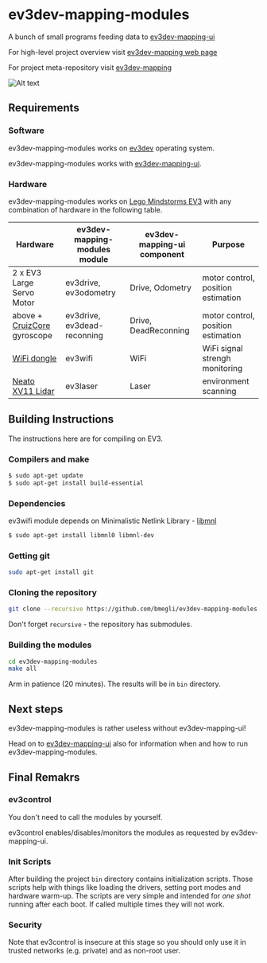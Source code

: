 # ev3dev-mapping-modules
A bunch of small programs feeding data to [ev3dev-mapping-ui]

For high-level project overview visit [ev3dev-mapping web page](http://www.ev3dev.org/projects/2016/08/07/Mapping/)

For project meta-repository visit [ev3dev-mapping](https://github.com/bmegli/ev3dev-mapping)

![Alt text](https://user-images.githubusercontent.com/9095769/28492434-20d8cfa8-6f04-11e7-8f9e-4415bc809063.png "ev3dev-mapping-modules screenshot")

## Requirements

### Software

ev3dev-mapping-modules works on [ev3dev](http://www.ev3dev.org/) operating system.

ev3dev-mapping-modules works with [ev3dev-mapping-ui].

### Hardware

ev3dev-mapping-modules works on [Lego Mindstorms EV3] with any combination of hardware in the following table. 

| Hardware                      | ev3dev-mapping-modules module| ev3dev-mapping-ui component | Purpose                            |
| ------------------------------|------------------------------|-----------------------------|------------------------------------|
| 2 x EV3 Large Servo Motor     | ev3drive, ev3odometry        | Drive, Odometry             | motor control, position estimation |
| above + [CruizCore] gyroscope | ev3drive, ev3dead-reconning  | Drive, DeadReconning        | motor control, position estimation |
| [WiFi dongle]                 | ev3wifi                      | WiFi                        | WiFi signal strengh monitoring     |
| [Neato XV11 Lidar]            | ev3laser                     | Laser                       | environment scanning                                   |

[Lego Mindstorms EV3]: https://www.lego.com/en-us/mindstorms/products/mindstorms-ev3-31313
[CruizCore]: http://docs.ev3dev.org/projects/lego-linux-drivers/en/ev3dev-jessie/sensor_data.html#microinfinity-digital-gyroscope-and-accelerometer
[WiFi dongle]: http://www.ev3dev.org/docs/networking/#with-a-wi-fi-dongle
[Neato XV11 Lidar]: http://www.ev3dev.org/docs/tutorials/using-xv11-lidar/

## Building Instructions

The instructions here are for compiling on EV3.

### Compilers and make

``` bash
$ sudo apt-get update
$ sudo apt-get install build-essential
```

### Dependencies

ev3wifi module depends on Minimalistic Netlink Library - [libmnl](https://www.netfilter.org/projects/libmnl/)

``` bash
$ sudo apt-get install libmnl0 libmnl-dev
```

### Getting git

``` bash
sudo apt-get install git
```

### Cloning the repository

``` bash
git clone --recursive https://github.com/bmegli/ev3dev-mapping-modules
```

Don't forget `recursive` - the repository has submodules.

### Building the modules

``` bash
cd ev3dev-mapping-modules
make all
```

Arm in patience (20 minutes). The results will be in `bin` directory.

## Next steps

ev3dev-mapping-modules is rather useless without ev3dev-mapping-ui!

Head on to [ev3dev-mapping-ui] also for information when and how to run ev3dev-mapping-modules.

## Final Remakrs

### ev3control

You don't need to call the modules by yourself. 

ev3control enables/disables/monitors the modules as requested by ev3dev-mapping-ui.

### Init Scripts

After building the project `bin` directory contains initialization scripts.
Those scripts help with things like loading the drivers, setting port modes and hardware warm-up.
The scripts are very simple and intended for *one shot* running after each boot.
If called multiple times they will not work.

### Security

Note that ev3control is insecure at this stage so you should only use it in trusted networks (e.g. private) and as non-root user.


[ev3dev-mapping-ui]: https://github.com/bmegli/ev3dev-mapping-ui

